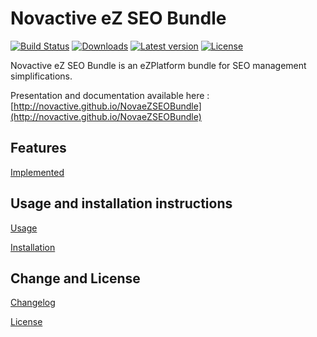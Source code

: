 # Novactive eZ SEO Bundle

[![Build Status](https://github.com/Novactive/NovaeZSEOBundle/workflows/CI/badge.svg?branch=master)](https://github.com/Novactive/NovaeZSEOBundle/actions)
[![Downloads](https://img.shields.io/packagist/dt/novactive/ezseobundle.svg?style=flat-square)](https://packagist.org/packages/novactive/ezseobundle)
[![Latest version](https://img.shields.io/github/release/Novactive/NovaeZSEOBundle.svg?style=flat-square)](https://github.com/Novactive/NovaeZSEOBundle/releases)
[![License](https://img.shields.io/packagist/l/novactive/ezseobundle.svg?style=flat-square)](LICENSE)

Novactive eZ SEO Bundle is an eZPlatform bundle for SEO management simplifications.

Presentation and documentation available here : [http://novactive.github.io/NovaeZSEOBundle](http://novactive.github.io/NovaeZSEOBundle)


## Features

[Implemented](documentation/FEATURES.md)

## Usage and installation instructions

[Usage](documentation/USAGE.md)

[Installation](documentation/INSTALL.md)

Change and License
------------------

[Changelog](documentation/CHANGELOG.md)

[License](LICENSE)
